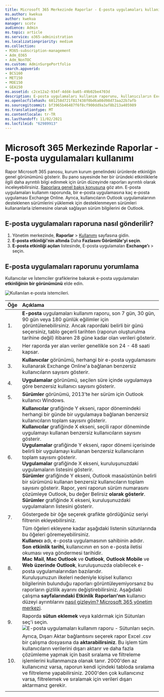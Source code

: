 ```yaml
---
title: Microsoft 365 Merkezinde Raporlar - E-posta uygulamaları kullanımı
ms.author: kwekua
author: kwekua
manager: scotv
audience: Admin
ms.topic: article
ms.service: o365-administration
ms.localizationpriority: medium
ms.collection:
- M365-subscription-management
- Adm_O365
- Adm_NonTOC
ms.custom: AdminSurgePortfolio
search.appverid:
- BCS160
- MET150
- MOE150
- GEA150
ms.assetid: c2ce12a2-934f-4dd4-ba65-49b02be4703d
description: E-posta uygulamaları kullanım raporunu, kullanıcıların Exchange Online ve Outlook e-posta uygulamaları hakkında bilgi edinmek için nasıl edinebilirsiniz.
ms.openlocfilehash: 601258d721f817438f0bd6a08d98d73aa22b7afb
ms.sourcegitcommit: bf3965b46487f6f8cf900dd9a3af8b213a405989
ms.translationtype: MT
ms.contentlocale: tr-TR
ms.lasthandoff: 11/02/2021
ms.locfileid: "62989913"
---
```

# <a name="microsoft-365-reports-in-the-admin-center---email-apps-usage"></a>Microsoft 365 Merkezinde Raporlar - E-posta uygulamaları kullanımı

Rapor Microsoft 365 panosu, kurum kurum genelindeki ürünlerde etkinliğin genel görünümünü gösterir. Bu pano sayesinde her bir üründeki etkinliklerle ilgili daha ayrıntılı bilgi edinmek için ürün düzeyinde raporları ayrıntılı olarak inceleyebilirsiniz. [Raporlara genel bakış konusuna](activity-reports.md) göz atın. E-posta uygulamaları kullanım raporunda, bir e-posta uygulamasına kaç e-posta uygulaması Exchange Online. Ayrıca, kullanıcıların Outlook uygulamalarının desteklenen sürümlerini yüklemek için desteklenmeyen sürümleri kullananlarla izlemesine olanak sağlayan sürüm bilgilerini de Outlook.
  
## <a name="how-to-get-to-the-email-apps-report"></a>E-posta uygulamaları raporuna nasıl gönderilir?

1. Yönetim merkezinde, **Raporlar** \> <a href="https://go.microsoft.com/fwlink/p/?linkid=2074756" target="_blank">Kullanımı</a> sayfasına gidin.
2. **E-posta etkinliği'nin altında** Daha **Fazlasını Görüntüle'yi seçin**. 
3. **E-posta etkinliği açılan** listesinde, E-posta uygulamaları **Exchange'ı** \> seçin.
  
## <a name="interpret-the-email-apps-report"></a>E-posta uygulamaları raporunu yorumlama

Kullanıcılar ve İstemciler grafiklerine bakarak e-posta uygulamaları **etkinliğinin bir görünümünü** elde edin. 
  
![Kullanılan e-posta istemcileri.](../../media/d78af7db-2b41-4d37-8b6e-bc7e47edd1dd.png)
  
|Öğe|Açıklama|
|:-----|:-----|
|1.  <br/> |**E-posta** uygulamaları kullanım raporu, son 7 gün, 30 gün, 90 gün veya 180 günlük eğilimler için görüntülenebilirsiniz. Ancak rapordaki belirli bir günü seçersiniz, tablo geçerli tarihten (raporun oluşturulma tarihine değil) itibaren 28 güne kadar olan verileri gösterir.  <br/> |
|2.  <br/> |Her raporda yer alan veriler genellikle son 24 - 48 saati kapsar.  <br/> |
|3.  <br/> |**Kullanıcılar** görünümü, herhangi bir e-posta uygulamasını kullanarak Exchange Online'a bağlanan benzersiz kullanıcıların sayısını gösterir.  <br/> |
|4.  <br/> |**Uygulamalar** görünümü, seçilen süre içinde uygulamaya göre benzersiz kullanıcı sayısını gösterir.  <br/> |
|5.  <br/> |**Sürümler** görünümü, 2013'te her sürüm için Outlook kullanıcı Windows.  <br/> |
|6.  <br/> | **Kullanıcılar** grafiğinde Y ekseni, rapor dönemindeki herhangi bir günde bir uygulamaya bağlanan benzersiz kullanıcıların toplam sayısını gösterir.  <br/>  **Kullanıcılar** grafiğinde X ekseni, seçili rapor döneminde uygulamayı kullanan benzersiz kullanıcıların sayısını gösterir.  <br/>  **Uygulamalar** grafiğinde Y ekseni, rapor dönemi içerisinde belirli bir uygulamayı kullanan benzersiz kullanıcıların toplam sayısını gösterir.  <br/>  **Uygulamalar** grafiğinde X ekseni, kuruluşunuzdaki uygulamaların listesini gösterir.  <br/>  **Sürümler** grafiğinde Y ekseni, Outlook masaüstünün belirli bir sürümünü kullanan benzersiz kullanıcıların toplam sayısını gösterir. Rapor, yeni raporun sürüm numarasını çözümleye Outlook, bu değer Belirsiz **olarak gösterir**.  <br/>  **Sürümler** grafiğinde X ekseni, kuruluşunuzdaki uygulamaların listesini gösterir.  <br/> |
|7.  <br/> |Göstergede bir öğe seçerek grafikte gördüğünüz seriyi filtrenin ekleyebilirsiniz.  <br/> |
|8.  <br/> | Tüm öğeleri ekleyene kadar aşağıdaki listenin sütunlarında bu öğeleri göremeyebilirsiniz.<br/> **Kullanıcı** adı, e-posta uygulamasının sahibinin adıdır.  <br/> **Son etkinlik tarihi,** kullanıcının en son e-posta iletisi okuması veya göndermesi tarihidir.  <br/> **Mac Mail**, **Mac Outlook** ve **Outlook**, **Outlook Mobile** ve **Web üzerinde Outlook**, kuruluşunuzda olabilecek e-posta uygulamalarından bazılarıdır.  <br/>  Kuruluşunuzun ilkeleri nedeniyle kişisel kullanıcı bilgilerinin bulunduğu raporları görüntüleyemiyorsanız bu raporların gizlilik ayarını değiştirebilirsiniz. Aşağıdaki çalışma **sayfalarındaki Etkinlik Raporları'nın** kullanıcı düzeyi ayrıntılarını [nasıl gizleyim? Microsoft 365 yönetim merkezi](activity-reports.md).  <br/> |
|9.  <br/> |Raporda **sütun eklemek** veya kaldırmak için Sütunları seç'i seçin.  <br/> ![E-posta uygulamaları kullanım raporu - Sütunları seçin.](../../media/041bd6ff-27e8-409d-9608-282edcfa2316.png)|
|10.  <br/> |Ayrıca, Dışarı Aktar bağlantısını seçerek rapor Excel .csv bir çalışma dosyasına da **aktarabilirsiniz**. Bu işlem tüm kullanıcıların verilerini dışarı aktarır ve daha fazla çözümleme yapmak için basit sıralama ve filtreleme işlemlerini kullanmanıza olanak tanır. 2000'den az kullanıcınız varsa, raporun kendi içindeki tabloda sıralama ve filtreleme yapabilirsiniz. 2000'den çok kullanıcınız varsa, filtrelemek ve sıralamak için verileri dışarı aktarmanız gerekir.  <br/> |
|||
   
